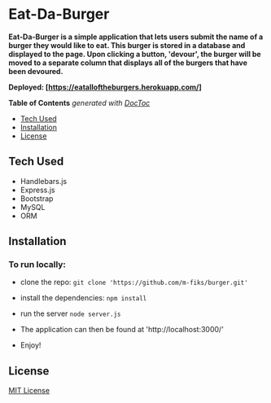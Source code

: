 # Eat-Da-Burger

**Eat-Da-Burger is a simple application that lets users submit the name of a burger they would like to eat. This burger is stored in a database and displayed to the page. Upon clicking a button, 'devour', the burger will be moved to a separate column that displays all of the burgers that have been devoured.**


**Deployed: [https://eatalloftheburgers.herokuapp.com/]**

<!-- START doctoc generated TOC please keep comment here to allow auto update -->
<!-- DON'T EDIT THIS SECTION, INSTEAD RE-RUN doctoc TO UPDATE -->
**Table of Contents**  *generated with [DocToc](https://github.com/thlorenz/doctoc)*

- [Tech Used](#tech-used)
- [Installation](#installation)
- [License](#license)

<!-- END doctoc generated TOC please keep comment here to allow auto update -->

## Tech Used
- Handlebars.js
- Express.js
- Bootstrap
- MySQL
- ORM

## Installation
### To run locally: 
- clone the repo:
`git clone 'https://github.com/m-fiks/burger.git'`
- install the dependencies:
`npm install`
- run the server
`node server.js`

- The application can then be found at 'http://localhost:3000/'

- Enjoy!

## License
[MIT License](https://github.com/m-fiks/burger/blob/master/LICENSE)
